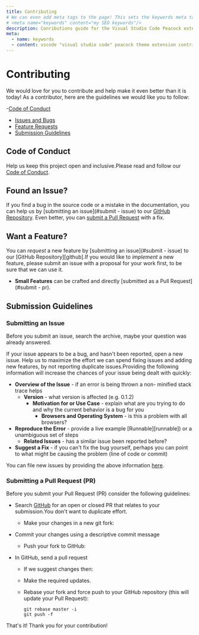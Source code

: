```yaml
---
title: Contributing
# We can even add meta tags to the page! This sets the keywords meta tag.
# <meta name="keywords" content="my SEO keywords"/>
description: Conributions guide for the Visual Studio Code Peacock extension
meta:
  - name: keywords
  - content: vscode "visual studio code" peacock theme extension contributions
---
```

# Contributing

We would love for you to contribute and help make it even better
than it is today! As a contributor, here are the guidelines we would like you
to follow:

-[Code of Conduct](#coc)

- [Issues and Bugs](#issue)
- [Feature Requests](#feature)
- [Submission Guidelines](#submit)

## <a name="coc" > </a> Code of Conduct

Help us keep this project open and inclusive.Please read and follow our [Code of Conduct](./code_of_conduct).

## <a name="issue" > </a> Found an Issue?

If you find a bug in the source code or a mistake in the documentation, you can help us by
[submitting an issue](#submit - issue) to our [GitHub Repository](https://github.com/johnpapa/vscode-peacock). Even better, you can
[submit a Pull Request](#submit-pr) with a fix.

## <a name="feature" > </a> Want a Feature?

You can _request_ a new feature by [submitting an issue](#submit - issue) to our [GitHub
Repository][github].If you would like to _implement_ a new feature, please submit an issue with
a proposal for your work first, to be sure that we can use it.

- **Small Features** can be crafted and directly [submitted as a Pull Request](#submit - pr).

## <a name="submit" > </a> Submission Guidelines

### <a name="submit-issue" > </a> Submitting an Issue

Before you submit an issue, search the archive, maybe your question was already answered.

If your issue appears to be a bug, and hasn't been reported, open a new issue.
Help us to maximize the effort we can spend fixing issues and adding new
features, by not reporting duplicate issues.Providing the following information will increase the
chances of your issue being dealt with quickly:

- **Overview of the Issue** - if an error is being thrown a non- minified stack trace helps
  - **Version** - what version is affected (e.g. 0.1.2)
    - **Motivation for or Use Case** - explain what are you trying to do and why the current behavior is a bug for you
      - **Browsers and Operating System** - is this a problem with all browsers?
- **Reproduce the Error** - provide a live example [Runnable][runnable]) or a unambiguous set of steps
  - **Related Issues** - has a similar issue been reported before?
- **Suggest a Fix** - if you can't fix the bug yourself, perhaps you can point to what might be
  causing the problem (line of code or commit)

You can file new issues by providing the above information [here](https://github.com/johnpapa/vscode-peacock/issues/new).

### <a name="submit-pr" > </a> Submitting a Pull Request (PR)

Before you submit your Pull Request (PR) consider the following guidelines:

- Search [GitHub](https://github.com/johnpapa/vscode-peacock/pulls) for an open or closed PR
  that relates to your submission.You don't want to duplicate effort.

  - Make your changes in a new git fork:

- Commit your changes using a descriptive commit message
  - Push your fork to GitHub:
- In GitHub, send a pull request

  - If we suggest changes then:
  - Make the required updates.
  - Rebase your fork and force push to your GitHub repository (this will update your Pull Request):

    ```shell
    git rebase master -i
    git push -f
    ```

That's it! Thank you for your contribution!
